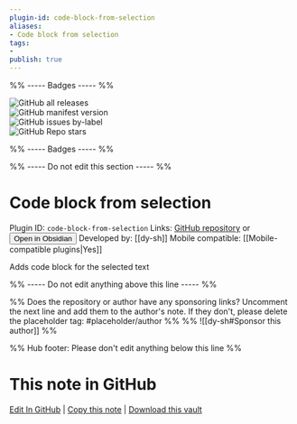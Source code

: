 ```yaml
---
plugin-id: code-block-from-selection
aliases:
- Code block from selection
tags: 
- 
publish: true
---
```


%% ----- Badges ----- %%

![GitHub all releases](https://img.shields.io/github/downloads/dy-sh/obsidian-code-block-from-selection/total?color=573E7A&logo=github&style=for-the-badge)   
![GitHub manifest version](https://img.shields.io/github/manifest-json/v/dy-sh/obsidian-code-block-from-selection?color=573E7A&logo=github&style=for-the-badge)   
![GitHub issues by-label](https://img.shields.io/github/issues/dy-sh/obsidian-code-block-from-selection/help%20wanted?color=573E7A&logo=github&style=for-the-badge)   
![GitHub Repo stars](https://img.shields.io/github/stars/dy-sh/obsidian-code-block-from-selection?color=573E7A&logo=github&style=for-the-badge)

%% ----- Badges ----- %%

%% ----- Do not edit this section ----- %%

# Code block from selection

Plugin ID: `code-block-from-selection`
Links: [GitHub repository](https://github.com/dy-sh/obsidian-code-block-from-selection) or [<button id=HH>Open in Obsidian</button>](obsidian://show-plugin?id=code-block-from-selection)
Developed by: [[dy-sh]]
Mobile compatible: [[Mobile-compatible plugins|Yes]]

Adds code block for the selected text

%% ----- Do not edit anything above this line ----- %% 

%% Does the repository or author have any sponsoring links? Uncomment the next line and add them to the author's note. If they don't, please delete the placeholder tag: #placeholder/author %%
%% ![[dy-sh#Sponsor this author]] %%

%% Hub footer: Please don't edit anything below this line %%

# This note in GitHub

<span class="git-footer">[Edit In GitHub](https://github.dev/obsidian-community/obsidian-hub/blob/main/02%20-%20Community%20Expansions/02.05%20All%20Community%20Expansions/Plugins/code-block-from-selection.md "git-hub-edit-note") | [Copy this note](https://raw.githubusercontent.com/obsidian-community/obsidian-hub/main/02%20-%20Community%20Expansions/02.05%20All%20Community%20Expansions/Plugins/code-block-from-selection.md "git-hub-copy-note") | [Download this vault](https://github.com/obsidian-community/obsidian-hub/archive/refs/heads/main.zip "git-hub-download-vault") </span>
